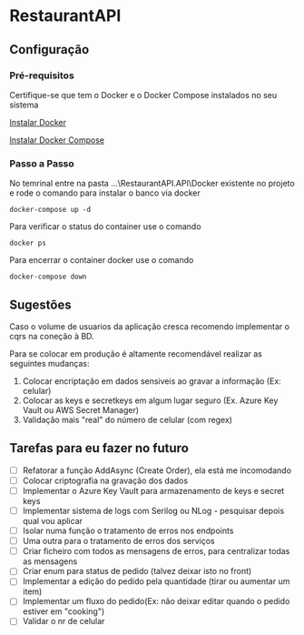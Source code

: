 # RestaurantAPI

## Configuração 

### Pré-requisitos
Certifique-se que tem o Docker e o Docker Compose instalados no seu sistema 

[Instalar Docker](https://docs.docker.com/engine/install/)

[Instalar Docker Compose](https://docs.docker.com/compose/install/)

### Passo a Passo
No temrinal entre na pasta ...\RestaurantAPI.API\Docker existente no projeto e rode o comando para instalar o banco via docker
```
docker-compose up -d
```
Para verificar o status do container use o comando
```
docker ps
```
Para encerrar o container docker use o comando
```
docker-compose down
```

## Sugestões

Caso o volume de usuarios da aplicação cresca recomendo implementar o cqrs na coneção à BD.

Para se colocar em produção é altamente recomendável realizar as seguintes mudanças:
1. Colocar encriptação em dados sensiveis ao gravar a informação (Ex: celular)
2. Colocar as keys e secretkeys em algum lugar seguro (Ex. Azure Key Vault ou AWS Secret Manager)
3. Validação mais "real" do número de celular (com regex)

## Tarefas para eu fazer no futuro
- [ ] Refatorar a função AddAsync (Create Order), ela está me incomodando
- [ ] Colocar criptografia na gravação dos dados
- [ ] Implementar o Azure Key Vault para armazenamento de keys e secret keys
- [ ] Implementar sistema de logs com Serilog ou NLog - pesquisar depois qual vou aplicar
- [ ] Isolar numa função o tratamento de erros nos endpoints
- [ ] Uma outra para o tratamento de erros dos serviços
- [ ] Criar ficheiro com todos as mensagens de erros, para centralizar todas as mensagens
- [ ] Criar enum para status de pedido (talvez deixar isto no front)
- [ ] Implementar a edição do pedido pela quantidade (tirar ou aumentar um item)
- [ ] Implementar um fluxo do pedido(Ex: não deixar editar quando o pedido estiver em "cooking")
- [ ] Validar o nr de celular
